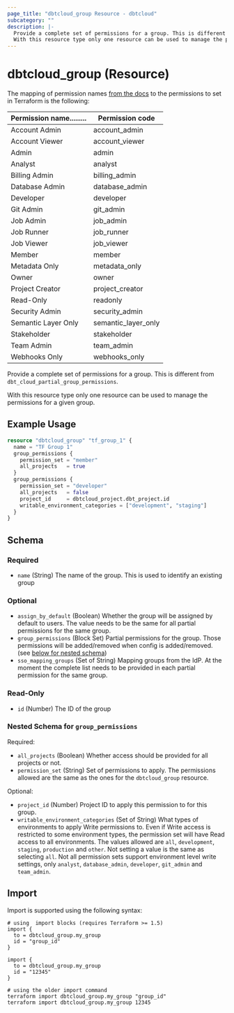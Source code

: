 ```yaml
---
page_title: "dbtcloud_group Resource - dbtcloud"
subcategory: ""
description: |-
  Provide a complete set of permissions for a group. This is different from dbt_cloud_partial_group_permissions.
  With this resource type only one resource can be used to manage the permissions for a given group.
---
```


# dbtcloud_group (Resource)

The mapping of permission names [from the docs](https://docs.getdbt.com/docs/cloud/manage-access/enterprise-permissions) to the permissions to set in Terraform is the following:

|Permission name......... | Permission code|
|-- | --|
|Account Admin | account_admin|
|Account Viewer | account_viewer|
|Admin | admin|
|Analyst | analyst|
|Billing Admin | billing_admin|
|Database Admin | database_admin|
|Developer | developer|
|Git Admin | git_admin|
|Job Admin | job_admin|
|Job Runner | job_runner|
|Job Viewer | job_viewer|
|Member | member|
|Metadata Only | metadata_only|
|Owner | owner|
|Project Creator | project_creator|
|Read-Only | readonly|
|Security Admin | security_admin|
|Semantic Layer Only | semantic_layer_only|
|Stakeholder | stakeholder|
|Team Admin | team_admin|
|Webhooks Only | webhooks_only|


Provide a complete set of permissions for a group. This is different from `dbt_cloud_partial_group_permissions`.

With this resource type only one resource can be used to manage the permissions for a given group.

## Example Usage

```terraform
resource "dbtcloud_group" "tf_group_1" {
  name = "TF Group 1"
  group_permissions {
    permission_set = "member"
    all_projects   = true
  }
  group_permissions {
    permission_set = "developer"
    all_projects   = false
    project_id     = dbtcloud_project.dbt_project.id
    writable_environment_categories = ["development", "staging"]
  }
}
```

<!-- schema generated by tfplugindocs -->
## Schema

### Required

- `name` (String) The name of the group. This is used to identify an existing group

### Optional

- `assign_by_default` (Boolean) Whether the group will be assigned by default to users. The value needs to be the same for all partial permissions for the same group.
- `group_permissions` (Block Set) Partial permissions for the group. Those permissions will be added/removed when config is added/removed. (see [below for nested schema](#nestedblock--group_permissions))
- `sso_mapping_groups` (Set of String) Mapping groups from the IdP. At the moment the complete list needs to be provided in each partial permission for the same group.

### Read-Only

- `id` (Number) The ID of the group

<a id="nestedblock--group_permissions"></a>
### Nested Schema for `group_permissions`

Required:

- `all_projects` (Boolean) Whether access should be provided for all projects or not.
- `permission_set` (String) Set of permissions to apply. The permissions allowed are the same as the ones for the `dbtcloud_group` resource.

Optional:

- `project_id` (Number) Project ID to apply this permission to for this group.
- `writable_environment_categories` (Set of String) What types of environments to apply Write permissions to. 
Even if Write access is restricted to some environment types, the permission set will have Read access to all environments. 
The values allowed are `all`, `development`, `staging`, `production` and `other`. 
Not setting a value is the same as selecting `all`. 
Not all permission sets support environment level write settings, only `analyst`, `database_admin`, `developer`, `git_admin` and `team_admin`.

## Import

Import is supported using the following syntax:

```shell
# using  import blocks (requires Terraform >= 1.5)
import {
  to = dbtcloud_group.my_group
  id = "group_id"
}

import {
  to = dbtcloud_group.my_group
  id = "12345"
}

# using the older import command
terraform import dbtcloud_group.my_group "group_id"
terraform import dbtcloud_group.my_group 12345
```
